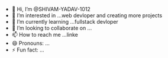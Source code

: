 - 👋 Hi, I’m @SHIVAM-YADAV-1012
- 👀 I’m interested in ...web devloper and creating more projects
- 🌱 I’m currently learning ...fullstack devloper
- 💞️ I’m looking to collaborate on ...
- 📫 How to reach me ...linke
- 😄 Pronouns: ...
- ⚡ Fun fact: ...

<!---
SHIVAM-YADAV-1012/SHIVAM-YADAV-1012 is a ✨ special ✨ repository because its `README.md` (this file) appears on your GitHub profile.
You can click the Preview link to take a look at your changes.
--->
